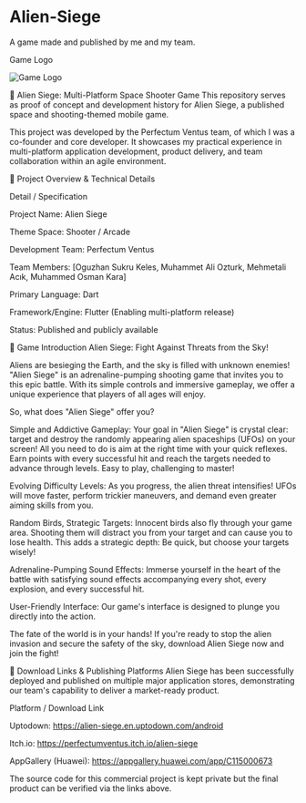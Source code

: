 # Alien-Siege
A game made and published by me and my team.

Game Logo

![Game Logo](https://img.itch.zone/aW1hZ2UvMzgxNDYyNi8yMjc0MTIzNS5wbmc=/original/bV2fmf.png)

🚀 Alien Siege: Multi-Platform Space Shooter Game
This repository serves as proof of concept and development history for Alien Siege, a published space and shooting-themed mobile game.

This project was developed by the Perfectum Ventus team, of which I was a co-founder and core developer.
It showcases my practical experience in multi-platform application development, product delivery, and team collaboration within an agile environment.

🎯 Project Overview & Technical Details

Detail	/  Specification

Project Name:	Alien Siege

Theme	Space: Shooter / Arcade

Development Team:	Perfectum Ventus 

Team Members:  [Oguzhan Sukru Keles, Muhammet Ali Ozturk, Mehmetali Acık, Muhammed Osman Kara]

Primary Language:	Dart

Framework/Engine:	Flutter (Enabling multi-platform release)

Status:	Published and publicly available


🌟 Game Introduction
Alien Siege: Fight Against Threats from the Sky!

Aliens are besieging the Earth, and the sky is filled with unknown enemies! "Alien Siege" is an adrenaline-pumping shooting game that invites you to this epic battle.
With its simple controls and immersive gameplay, we offer a unique experience that players of all ages will enjoy.

So, what does "Alien Siege" offer you?

Simple and Addictive Gameplay: Your goal in "Alien Siege" is crystal clear: target and destroy the randomly appearing alien spaceships (UFOs) on your screen!
All you need to do is aim at the right time with your quick reflexes. Earn points with every successful hit and reach the targets needed to advance through levels. Easy to play, challenging to master!

Evolving Difficulty Levels: As you progress, the alien threat intensifies! UFOs will move faster, perform trickier maneuvers, and demand even greater aiming skills from you.

Random Birds, Strategic Targets: Innocent birds also fly through your game area.
Shooting them will distract you from your target and can cause you to lose health. This adds a strategic depth: Be quick, but choose your targets wisely!

Adrenaline-Pumping Sound Effects: Immerse yourself in the heart of the battle with satisfying sound effects accompanying every shot, every explosion, and every successful hit.

User-Friendly Interface: Our game's interface is designed to plunge you directly into the action.

The fate of the world is in your hands! If you're ready to stop the alien invasion and secure the safety of the sky, download Alien Siege now and join the fight!


🔗 Download Links & Publishing Platforms
Alien Siege has been successfully deployed and published on multiple major application stores, demonstrating our team's capability to deliver a market-ready product.

Platform	/  Download Link

Uptodown:	https://alien-siege.en.uptodown.com/android

Itch.io:	https://perfectumventus.itch.io/alien-siege

AppGallery (Huawei):	https://appgallery.huawei.com/app/C115000673


The source code for this commercial project is kept private but the final product can be verified via the links above.
